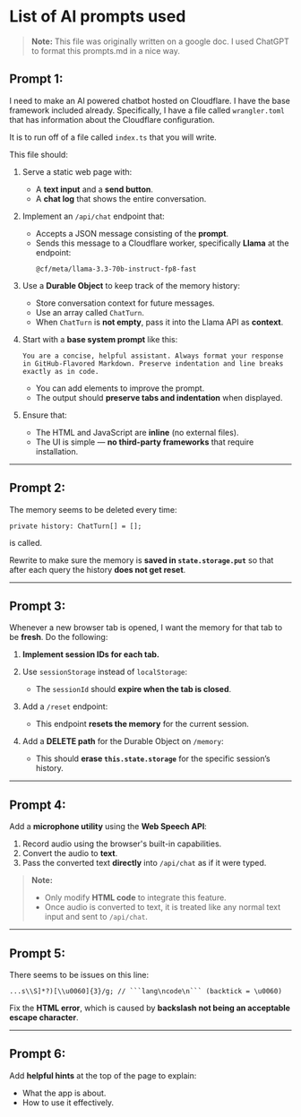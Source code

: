 # List of AI prompts used

> **Note:** This file was originally written on a google doc. I used ChatGPT to format this prompts.md in a nice way. 



## Prompt 1:
I need to make an AI powered chatbot hosted on Cloudflare. I have the base framework included already. Specifically, I have a file called `wrangler.toml` that has information about the Cloudflare configuration.

It is to run off of a file called `index.ts` that you will write.

This file should:

1. Serve a static web page with:
   - A **text input** and a **send button**.  
   - A **chat log** that shows the entire conversation.

2. Implement an `/api/chat` endpoint that:
   - Accepts a JSON message consisting of the **prompt**.  
   - Sends this message to a Cloudflare worker, specifically **Llama** at the endpoint:
     ```
     @cf/meta/llama-3.3-70b-instruct-fp8-fast
     ```

3. Use a **Durable Object** to keep track of the memory history:
   - Store conversation context for future messages.  
   - Use an array called `ChatTurn`.  
   - When `ChatTurn` is **not empty**, pass it into the Llama API as **context**.

4. Start with a **base system prompt** like this:
   ```
   You are a concise, helpful assistant. Always format your response in GitHub-Flavored Markdown. Preserve indentation and line breaks exactly as in code.
   ```
   - You can add elements to improve the prompt.  
   - The output should **preserve tabs and indentation** when displayed.

5. Ensure that:
   - The HTML and JavaScript are **inline** (no external files).  
   - The UI is simple — **no third-party frameworks** that require installation.

---

## Prompt 2:
The memory seems to be deleted every time:
```
private history: ChatTurn[] = [];
```
is called.

Rewrite to make sure the memory is **saved in `state.storage.put`** so that after each query the history **does not get reset**.

---

## Prompt 3:
Whenever a new browser tab is opened, I want the memory for that tab to be **fresh**. Do the following:

1. **Implement session IDs for each tab.**
2. Use `sessionStorage` instead of `localStorage`:
   - The `sessionId` should **expire when the tab is closed**.

3. Add a `/reset` endpoint:
   - This endpoint **resets the memory** for the current session.

4. Add a **DELETE path** for the Durable Object on `/memory`:
   - This should **erase `this.state.storage`** for the specific session’s history.



---

## Prompt 4:
Add a **microphone utility** using the **Web Speech API**:

1. Record audio using the browser's built-in capabilities.  
2. Convert the audio to **text**.  
3. Pass the converted text **directly** into `/api/chat` as if it were typed.

> **Note:**  
> - Only modify **HTML code** to integrate this feature.  
> - Once audio is converted to text, it is treated like any normal text input and sent to `/api/chat`.

---

## Prompt 5:
There seems to be issues on this line:
```
...s\\S]*?)[\\u0060]{3}/g; // ```lang\ncode\n``` (backtick = \u0060)
```
Fix the **HTML error**, which is caused by **backslash not being an acceptable escape character**.

---

## Prompt 6:
Add **helpful hints** at the top of the page to explain:
- What the app is about.  
- How to use it effectively.
